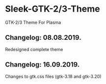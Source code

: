 # Sleek-GTK-2/3-Theme

GTK-2/3 Theme For Plasma

Changelog: 08.08.2019.
----------------------

Redesigned complete theme

Changelog: 16.09.2019.
----------------------

Changes to gtk.css files (gtk-3.18 and gtk-3.20)
